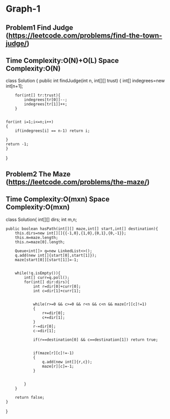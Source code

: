 # Graph-1

## Problem1 Find Judge (https://leetcode.com/problems/find-the-town-judge/)
## Time Complexity:O(N)+O(L)  Space Complexity:O(N) 
class Solution {
    public int findJudge(int n, int[][] trust) {
        int[] indegrees=new int[n+1];


        for(int[] tr:trust){
            indegrees[tr[0]]--;
            indegrees[tr[1]]++;
        }
    

    for(int i=1;i<=n;i++)
    {
        if(indegrees[i] == n-1) return i;

    }
    return -1;
    }
}

## Problem2 The Maze (https://leetcode.com/problems/the-maze/)
## Time Complexity:O(mxn) Space Complexity:O(mxn)
class Solution{
    int[][] dirs;
    int m,n;

    public boolean hasPath(int[][] maze,int[] start,int[] destination){
        this.dirs=new int[][]{{-1,0},{1,0},{0,1},{0,-1}};
        this.m=maze.length;
        this.n=maze[0].length;

        Queue<int[]> q=new LinkedList<>();
        q.add(new int[]{start[0],start[1]});
        maze[start[0]][start[1]]=-1;


        while(!q.isEmpty()){
            int[] curr=q.poll();
            for(int[] dir:dirs){
                int r=dir[0]+curr[0];
                int c=dir[1]+curr[1];


                while(r>=0 && c>=0 && r<n && c<n && maze[r][c]!=1)
                {
                    r+=dir[0];
                    c+=dir[1];
                }
                r-=dir[0];
                c-=dir[1];

                if(r==destination[0] && c==destination[1]) return true;


                if(maze[r][c]!=-1)
                {
                    q.add(new int[]{r,c});
                    maze[r][c]=-1;
                }


            }
        }

        return false;
    }
}



